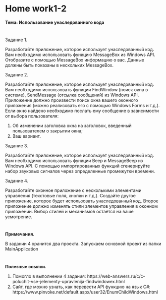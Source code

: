 # <b>Home work1-2

Тема: Использование унаследованного кода</b><br>
#

Задание 1.<br>

Разработайте приложение, которое использует унаследованный код. Вам необходимо использовать функцию MessageBox из Windows API. Отобразите с помощью MessageBox информацию о вас. Данные должны быть показаны в нескольких MessageBox.


Задание 2.<br>

Разработайте приложение, которое использует унаследованный код. Вам необходимо использовать функции FindWindow (поиск окна в системе), SendMessage (отсылка сообщений) из Windows API. Приложение должно произвести поиск окна вашего оконного приложения (можно реализовать его с помощью Windows Forms и т.д.). Если окно найдено необходимо послать ему сообщение в зависимости от выбора пользователя:
<ol>
<li>Об изменении заголовка окна на заголовок, введенный пользователем о закрытии окна;</li>
<li>Ваш вариант.</li>
</ol>


Задание 3.<br>

Разработайте приложение, которое использует унаследованный код. Вам необходимо использовать функции Beep и MessageBeep из Windows API. С помощью импортированных функций сгенерируйте набор звуковых сигналов через определенные промежутки времени.


Задание 4.<br>

Разработайте оконное приложение с несколькими элементами управления (текстовые поля, кнопки и т.д.). Создайте другое приложение, которое будет использовать унаследованный код. Второе приложение должно изменять стили элементов управления в оконном приложении. Выбор стилей и механизмов остаётся на ваше усмотрение.

# 

<b>Примечания.</b>

В задании 4 хранится два проекта. Запускаем основной проект из папки MainApplication<br>

# 

<b>Полезные ссылки.</b><br>

<ol>
<li>Помогло в выполнении 4 задания: https://web-answers.ru/c/c-poluchit-vse-jelementy-upravlenija-findwindowex.html</li>
<li>Сайт, где можно узнать, как перевести API функцию на язык C#: https://www.pinvoke.net/default.aspx/user32/EnumChildWindows.html</li>
</ol>
